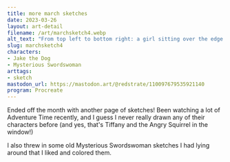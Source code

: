 ```yaml
---
title: more march sketches
date: 2023-03-26
layout: art-detail
filename: /art/marchsketch4.webp
alt_text: "From top left to bottom right: a girl sitting over the edge of a bed, upside down. A person with a badly rock guitar is strumming it with awesome lightning bolts. Jake the dog going through a doggy door, holding a key. A slime. Multiple small cheese people and a big cheese head yelling. The same woman but in two different poses, one looking at the viewer and another one which looks like she’s complaining."
slug: marchsketch4
characters:
- Jake the Dog
- Mysterious Swordswoman
arttags:
- sketch
mastodon_url: https://mastodon.art/@redstrate/110097679535921140
program: Procreate
---
```

Ended off the month with another page of sketches! Been watching a lot of Adventure Time recently, and I guess I never really drawn any of their characters before (and yes, that's Tiffany and the Angry Squirrel in the window!)

I also threw in some old Mysterious Swordswoman sketches I had lying around that I liked and colored them.
